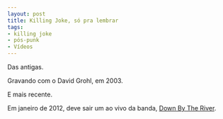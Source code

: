 ```yaml
---
layout: post
title: Killing Joke, só pra lembrar
tags:
- killing joke
- pós-punk
- Vídeos
---
```


Das antigas.

Gravando com o David Grohl, em 2003.

E mais recente.

Em janeiro de 2012, deve sair um ao vivo da banda, [Down By The River](http://www.killingjoke.com/2011/09/new-site-and-new-album/).
